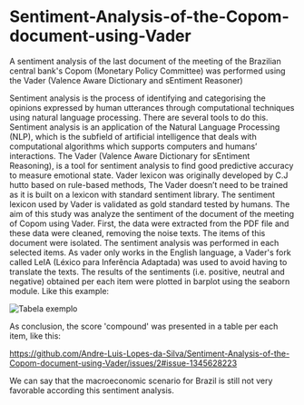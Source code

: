 # Sentiment-Analysis-of-the-Copom-document-using-Vader
A sentiment analysis of the last document of the meeting of the Brazilian central bank's Copom (Monetary Policy Committee) was performed using the Vader (Valence Aware Dictionary and sEntiment Reasoner)

Sentiment analysis is the process of identifying and categorising the opinions expressed by human utterances through computational techniques using natural language processing. There are several tools to do this. Sentiment analysis is an application of the Natural Language Processing (NLP), which is the subfield of artificial intelligence that deals with computational algorithms which supports computers and humans’ interactions.
The Vader (Valence Aware Dictionary for sEntiment Reasoning), is a tool for
sentiment analysis to find good predictive accuracy to measure emotional state. Vader
lexicon was originally developed by C.J hutto based on rule-based methods, The Vader doesn’t need to be trained as it is built on a lexicon with standard sentiment library. The sentiment lexicon used by Vader is validated as gold standard tested by humans. 
The aim of this study was analyze the sentiment of the document of the meeting of Copom using Vader. 
First, the data were extracted from the PDF file and these data were cleaned, removing the noise texts. The items of this document were isolated. The sentiment analysis was performed in each selected items. As vader only works in the English language, a Vader's fork called LeIA (Léxico para Inferência Adaptada) was used to avoid having to translate the texts.
The results of the sentiments (i.e. positive, neutral and negative) obtained per each item were plotted in barplot using the seaborn module. Like this example:  

![Tabela exemplo](https://user-images.githubusercontent.com/78765404/185815634-1dd84560-4bea-455f-b3e6-7c0b4bf22322.png)

As conclusion, the score 'compound' was presented in a table per each item, like this: 

https://github.com/Andre-Luis-Lopes-da-Silva/Sentiment-Analysis-of-the-Copom-document-using-Vader/issues/2#issue-1345628223

We can say that the macroeconomic scenario for Brazil is still not very favorable according this sentiment analysis. 
